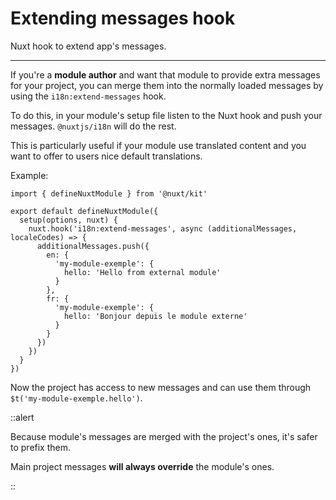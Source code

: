 # Extending messages hook

Nuxt hook to extend app's messages.

---

If you're a **module author** and want that module to provide extra messages for your project, you can merge them into the normally loaded messages by using the `i18n:extend-messages` hook.

To do this, in your module's setup file listen to the Nuxt hook and push your messages. `@nuxtjs/i18n` will do the rest.

This is particularly useful if your module use translated content and you want to offer to users nice default translations.

Example:

```ts{}[my-module-exemple/module1.ts]
import { defineNuxtModule } from '@nuxt/kit'

export default defineNuxtModule({
  setup(options, nuxt) {
    nuxt.hook('i18n:extend-messages', async (additionalMessages, localeCodes) => {
      additionalMessages.push({
        en: {
          'my-module-exemple': {
            hello: 'Hello from external module'
          }
        },
        fr: {
          'my-module-exemple': {
            hello: 'Bonjour depuis le module externe'
          }
        }
      })
    })
  }
})

```

Now the project has access to new messages and can use them through `$t('my-module-exemple.hello')`.

::alert

Because module's messages are merged with the project's ones, it's safer to prefix them.

Main project messages **will always override** the module's ones.

::
